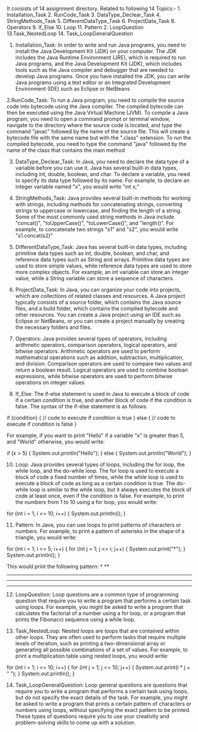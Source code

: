 It consists of 14 assignment directory. Related to following 14 Topics:- 1. Installation_Task 2. RunCode_Task 3. DataType_Declear_Task 4. StringMethods_Task 5. DifferentDataType_Task 6. ProjectData_Task 8. Operators  9. If_Else 10.  Loop 11. Pattern 2. LoopQuestion 13.Task_NestedLoop 14. Task_LoopGeneralQuestion


1. Installation_Task: In order to write and run Java programs, you need to install the Java Development Kit (JDK) on your computer. The JDK includes the Java Runtime Environment (JRE), which is required to run Java programs, and the Java Development Kit (JDK), which includes tools such as the Java compiler and debugger that are needed to develop Java programs. Once you have installed the JDK, you can write Java programs using a text editor or an Integrated Development Environment (IDE) such as Eclipse or NetBeans

2.RunCode_Task: To run a Java program, you need to compile the source code into bytecode using the Java compiler. The compiled bytecode can then be executed using the Java Virtual Machine (JVM). To compile a Java program, you need to open a command prompt or terminal window, navigate to the directory where the source code is located, and type the command "javac" followed by the name of the source file. This will create a bytecode file with the same name but with the ".class" extension. To run the compiled bytecode, you need to type the command "java" followed by the name of the class that contains the main method

3. DataType_Declear_Task: In Java, you need to declare the data type of a variable before you can use it. Java has several built-in data types, including int, double, boolean, and char. To declare a variable, you need to specify its data type followed by its name. For example, to declare an integer variable named "x", you would write "int x;"

4. StringMethods_Task: Java provides several built-in methods for working with strings, including methods for concatenating strings, converting strings to uppercase or lowercase, and finding the length of a string. Some of the most commonly used string methods in Java include "concat()", "toUpperCase()", "toLowerCase()", and "length()". For example, to concatenate two strings "s1" and "s2", you would write "s1.concat(s2)"

5. DifferentDataType_Task: Java has several built-in data types, including primitive data types such as int, double, boolean, and char, and reference data types such as String and arrays. Primitive data types are used to store simple values, while reference data types are used to store more complex objects. For example, an int variable can store an integer value, while a String variable can store a sequence of characters.

6. ProjectData_Task: In Java, you can organize your code into projects, which are collections of related classes and resources. A Java project typically consists of a source folder, which contains the Java source files, and a build folder, which contains the compiled bytecode and other resources. You can create a Java project using an IDE such as Eclipse or NetBeans, or you can create a project manually by creating the necessary folders and files.

8. Operators: Java provides several types of operators, including arithmetic operators, comparison operators, logical operators, and bitwise operators. Arithmetic operators are used to perform mathematical operations such as addition, subtraction, multiplication, and division. Comparison operators are used to compare two values and return a boolean result. Logical operators are used to combine boolean expressions, while bitwise operators are used to perform bitwise operations on integer values

9. If_Else: The if-else statement is used in Java to execute a block of code if a certain condition is true, and another block of code if the condition is false. The syntax of the if-else statement is as follows:

if (condition) {
  // code to execute if condition is true
} else {
  // code to execute if condition is false
}

For example, if you want to print "Hello" if a variable "x" is greater than 5, and "World" otherwise, you would write:

if (x > 5) {
  System.out.println("Hello");
} else {
  System.out.println("World");
}

10. Loop: Java provides several types of loops, including the for loop, the while loop, and the do-while loop. The for loop is used to execute a block of code a fixed number of times, while the while loop is used to execute a block of code as long as a certain condition is true. The do-while loop is similar to the while loop, but it always executes the block of code at least once, even if the condition is false. For example, to print the numbers from 1 to 10 using a for loop, you would write:

for (int i = 1; i <= 10; i++) {
  System.out.println(i);
}

11. Pattern: In Java, you can use loops to print patterns of characters or numbers. For example, to print a pattern of asterisks in the shape of a triangle, you would write:

for (int i = 1; i <= 5; i++) {
  for (int j = 1; j <= i; j++) {
    System.out.print("*");
  }
  System.out.println();
}

This would print the following pattern:
*
**
***
****
*****

12. LoopQuestion: Loop questions are a common type of programming question that require you to write a program that performs a certain task using loops. For example, you might be asked to write a program that calculates the factorial of a number using a for loop, or a program that prints the Fibonacci sequence using a while loop.

13. Task_NestedLoop: Nested loops are loops that are contained within other loops. They are often used to perform tasks that require multiple levels of iteration, such as printing a two-dimensional array or generating all possible combinations of a set of values. For example, to print a multiplication table using nested loops, you would write:

for (int i = 1; i <= 10; i++) {
  for (int j = 1; j <= 10; j++) {
    System.out.print(i * j + " ");
  }
  System.out.println();
}

14. Task_LoopGeneralQuestion: Loop general questions are questions that require you to write a program that performs a certain task using loops, but do not specify the exact details of the task. For example, you might be asked to write a program that prints a certain pattern of characters or numbers using loops, without specifying the exact pattern to be printed. These types of questions require you to use your creativity and problem-solving skills to come up with a solution.
